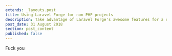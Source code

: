 ```yaml
---
extends: _layouts.post
title: Using Laravel Forge for non PHP projects
description: Take advantage of Laravel Forge's awesome features for a non-PHP app
post_date: 31 August 2018
section: post_content
published: false
---
```


Fuck you

